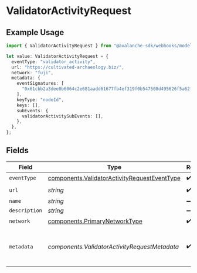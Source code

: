 # ValidatorActivityRequest

## Example Usage

```typescript
import { ValidatorActivityRequest } from "@avalanche-sdk/webhooks/models/components";

let value: ValidatorActivityRequest = {
  eventType: "validator_activity",
  url: "https://cultivated-archaeology.biz/",
  network: "fuji",
  metadata: {
    eventSignatures: [
      "0x61cbb2a3dee0b6064c2e681aadd61677fb4ef319f0b547508d495626f5a62f64",
    ],
    keyType: "nodeId",
    keys: [],
    subEvents: {
      validatorActivitySubEvents: [],
    },
  },
};
```

## Fields

| Field                                                                                                        | Type                                                                                                         | Required                                                                                                     | Description                                                                                                  |
| ------------------------------------------------------------------------------------------------------------ | ------------------------------------------------------------------------------------------------------------ | ------------------------------------------------------------------------------------------------------------ | ------------------------------------------------------------------------------------------------------------ |
| `eventType`                                                                                                  | [components.ValidatorActivityRequestEventType](../../models/components/validatoractivityrequesteventtype.md) | :heavy_check_mark:                                                                                           | N/A                                                                                                          |
| `url`                                                                                                        | *string*                                                                                                     | :heavy_check_mark:                                                                                           | N/A                                                                                                          |
| `name`                                                                                                       | *string*                                                                                                     | :heavy_minus_sign:                                                                                           | N/A                                                                                                          |
| `description`                                                                                                | *string*                                                                                                     | :heavy_minus_sign:                                                                                           | N/A                                                                                                          |
| `network`                                                                                                    | [components.PrimaryNetworkType](../../models/components/primarynetworktype.md)                               | :heavy_check_mark:                                                                                           | N/A                                                                                                          |
| `metadata`                                                                                                   | *components.ValidatorActivityRequestMetadata*                                                                | :heavy_check_mark:                                                                                           | Metadata for platform validator activity event                                                               |